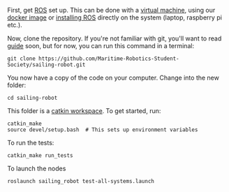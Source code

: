 First, get [ROS](http://www.ros.org/) set up. This can be done with a [virtual machine](Virtual-Machine-for-Windows-Mac-users), using our [docker image](Docker) or [installing ROS](Install-of-ROS) directly on the system (laptop, raspberry pi etc.).

Now, clone the repository. If you're not familiar with git, you'll want to read [guide](https://guides.github.com/introduction/flow/) soon, but for now, you can run this command in a terminal:

    git clone https://github.com/Maritime-Robotics-Student-Society/sailing-robot.git

You now have a copy of the code on your computer. Change into the new folder:

    cd sailing-robot

This folder is a [catkin workspace](http://wiki.ros.org/catkin/workspaces). To get started, run:

    catkin_make
    source devel/setup.bash  # This sets up environment variables

To run the tests:

    catkin_make run_tests

To launch the nodes

    roslaunch sailing_robot test-all-systems.launch